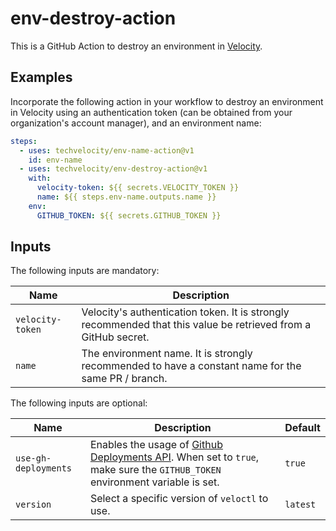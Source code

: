 # env-destroy-action

This is a GitHub Action to destroy an environment in [Velocity](https://velocity.tech/).

## Examples

Incorporate the following action in your workflow to destroy an environment in Velocity using an authentication token (can be obtained from your organization's account manager), and an environment name:

```yml
steps:
  - uses: techvelocity/env-name-action@v1
    id: env-name
  - uses: techvelocity/env-destroy-action@v1
    with:
      velocity-token: ${{ secrets.VELOCITY_TOKEN }}
      name: ${{ steps.env-name.outputs.name }}
    env:
      GITHUB_TOKEN: ${{ secrets.GITHUB_TOKEN }}
```

## Inputs

The following inputs are mandatory:

| Name             | Description                                                                                                    |
| ---------------- | -------------------------------------------------------------------------------------------------------------- |
| `velocity-token` | Velocity's authentication token. It is strongly recommended that this value be retrieved from a GitHub secret. |
| `name`           | The environment name. It is strongly recommended to have a constant name for the same PR / branch.             |

The following inputs are optional:

| Name                 | Description                                                                                                                                                                               | Default  |
| -------------------- | ----------------------------------------------------------------------------------------------------------------------------------------------------------------------------------------- | -------- |
| `use-gh-deployments` | Enables the usage of [Github Deployments API](https://docs.github.com/en/rest/reference/repos#deployments). When set to `true`, make sure the `GITHUB_TOKEN` environment variable is set. | `true`   |
| `version`            | Select a specific version of `veloctl` to use.                                                                                                                                            | `latest` |
